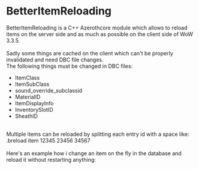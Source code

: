 # BetterItemReloading
BetterItemReloading is a C++ Azerothcore module which allows to reload items on the server side and as much as possible on the client side of WoW 3.3.5.<br>
<br>
Sadly some things are cached on the client which can't be properly invalidated and need DBC file changes.<br>
The following things must be changed in DBC files: <br>
* ItemClass
* ItemSubClass
* sound_override_subclassid
* MaterialID
* ItemDisplayInfo
* InventorySlotID
* SheathID
<br>
Multiple items can be reloaded by splitting each entry id with a space like: .breload item 12345 23456 34567
<br>
<br>
Here's an example how i change an item on the fly in the database and reload it without restarting anything:
